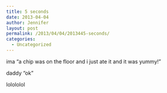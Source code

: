 ```yaml
---
title: 5 seconds
date: 2013-04-04
author: Jennifer
layout: post
permalink: /2013/04/04/2013445-seconds/
categories:
  - Uncategorized
---
```

ima &#8220;a chip was on the floor and i just ate it and it was yummy!&#8221;

daddy &#8220;ok&#8221;

lolololol
